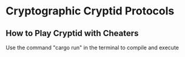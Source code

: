 # Cryptographic Cryptid Protocols
## How to Play Cryptid with Cheaters


Use the command "cargo run" in the terminal to compile and execute
